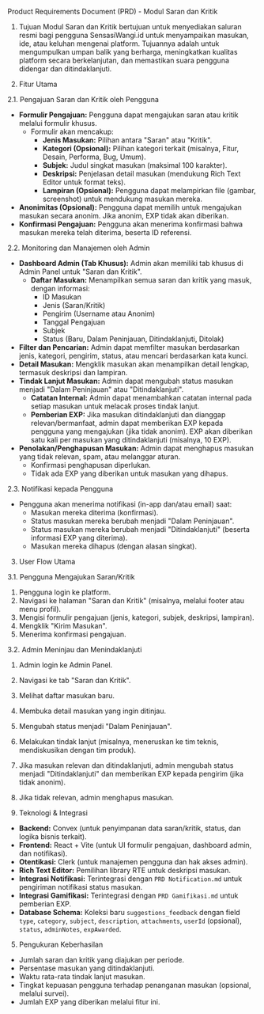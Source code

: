 Product Requirements Document (PRD) - Modul Saran dan Kritik

1. Tujuan
Modul Saran dan Kritik bertujuan untuk menyediakan saluran resmi bagi pengguna SensasiWangi.id untuk menyampaikan masukan, ide, atau keluhan mengenai platform. Tujuannya adalah untuk mengumpulkan umpan balik yang berharga, meningkatkan kualitas platform secara berkelanjutan, dan memastikan suara pengguna didengar dan ditindaklanjuti.

2. Fitur Utama

2.1. Pengajuan Saran dan Kritik oleh Pengguna
- **Formulir Pengajuan:** Pengguna dapat mengajukan saran atau kritik melalui formulir khusus.
    - Formulir akan mencakup:
        - **Jenis Masukan:** Pilihan antara "Saran" atau "Kritik".
        - **Kategori (Opsional):** Pilihan kategori terkait (misalnya, Fitur, Desain, Performa, Bug, Umum).
        - **Subjek:** Judul singkat masukan (maksimal 100 karakter).
        - **Deskripsi:** Penjelasan detail masukan (mendukung Rich Text Editor untuk format teks).
        - **Lampiran (Opsional):** Pengguna dapat melampirkan file (gambar, screenshot) untuk mendukung masukan mereka.
- **Anonimitas (Opsional):** Pengguna dapat memilih untuk mengajukan masukan secara anonim. Jika anonim, EXP tidak akan diberikan.
- **Konfirmasi Pengajuan:** Pengguna akan menerima konfirmasi bahwa masukan mereka telah diterima, beserta ID referensi.

2.2. Monitoring dan Manajemen oleh Admin
- **Dashboard Admin (Tab Khusus):** Admin akan memiliki tab khusus di Admin Panel untuk "Saran dan Kritik".
    - **Daftar Masukan:** Menampilkan semua saran dan kritik yang masuk, dengan informasi:
        - ID Masukan
        - Jenis (Saran/Kritik)
        - Pengirim (Username atau Anonim)
        - Tanggal Pengajuan
        - Subjek
        - Status (Baru, Dalam Peninjauan, Ditindaklanjuti, Ditolak)
- **Filter dan Pencarian:** Admin dapat memfilter masukan berdasarkan jenis, kategori, pengirim, status, atau mencari berdasarkan kata kunci.
- **Detail Masukan:** Mengklik masukan akan menampilkan detail lengkap, termasuk deskripsi dan lampiran.
- **Tindak Lanjut Masukan:** Admin dapat mengubah status masukan menjadi "Dalam Peninjauan" atau "Ditindaklanjuti".
    - **Catatan Internal:** Admin dapat menambahkan catatan internal pada setiap masukan untuk melacak proses tindak lanjut.
    - **Pemberian EXP:** Jika masukan ditindaklanjuti dan dianggap relevan/bermanfaat, admin dapat memberikan EXP kepada pengguna yang mengajukan (jika tidak anonim). EXP akan diberikan satu kali per masukan yang ditindaklanjuti (misalnya, 10 EXP).
- **Penolakan/Penghapusan Masukan:** Admin dapat menghapus masukan yang tidak relevan, spam, atau melanggar aturan.
    - Konfirmasi penghapusan diperlukan.
    - Tidak ada EXP yang diberikan untuk masukan yang dihapus.

2.3. Notifikasi kepada Pengguna
- Pengguna akan menerima notifikasi (in-app dan/atau email) saat:
    - Masukan mereka diterima (konfirmasi).
    - Status masukan mereka berubah menjadi "Dalam Peninjauan".
    - Status masukan mereka berubah menjadi "Ditindaklanjuti" (beserta informasi EXP yang diterima).
    - Masukan mereka dihapus (dengan alasan singkat).

3. User Flow Utama

3.1. Pengguna Mengajukan Saran/Kritik
1. Pengguna login ke platform.
2. Navigasi ke halaman "Saran dan Kritik" (misalnya, melalui footer atau menu profil).
3. Mengisi formulir pengajuan (jenis, kategori, subjek, deskripsi, lampiran).
4. Mengklik "Kirim Masukan".
5. Menerima konfirmasi pengajuan.

3.2. Admin Meninjau dan Menindaklanjuti
1. Admin login ke Admin Panel.
2. Navigasi ke tab "Saran dan Kritik".
3. Melihat daftar masukan baru.
4. Membuka detail masukan yang ingin ditinjau.
5. Mengubah status menjadi "Dalam Peninjauan".
6. Melakukan tindak lanjut (misalnya, meneruskan ke tim teknis, mendiskusikan dengan tim produk).
7. Jika masukan relevan dan ditindaklanjuti, admin mengubah status menjadi "Ditindaklanjuti" dan memberikan EXP kepada pengirim (jika tidak anonim).
8. Jika tidak relevan, admin menghapus masukan.

4. Teknologi & Integrasi
- **Backend:** Convex (untuk penyimpanan data saran/kritik, status, dan logika bisnis terkait).
- **Frontend:** React + Vite (untuk UI formulir pengajuan, dashboard admin, dan notifikasi).
- **Otentikasi:** Clerk (untuk manajemen pengguna dan hak akses admin).
- **Rich Text Editor:** Pemilihan library RTE untuk deskripsi masukan.
- **Integrasi Notifikasi:** Terintegrasi dengan `PRD Notification.md` untuk pengiriman notifikasi status masukan.
- **Integrasi Gamifikasi:** Terintegrasi dengan `PRD Gamifikasi.md` untuk pemberian EXP.
- **Database Schema:** Koleksi baru `suggestions_feedback` dengan field `type`, `category`, `subject`, `description`, `attachments`, `userId` (opsional), `status`, `adminNotes`, `expAwarded`.

5. Pengukuran Keberhasilan
- Jumlah saran dan kritik yang diajukan per periode.
- Persentase masukan yang ditindaklanjuti.
- Waktu rata-rata tindak lanjut masukan.
- Tingkat kepuasan pengguna terhadap penanganan masukan (opsional, melalui survei).
- Jumlah EXP yang diberikan melalui fitur ini.
